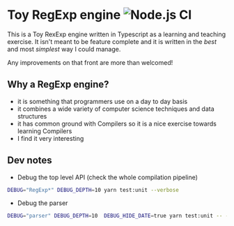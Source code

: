 # Toy RegExp engine ![Node.js CI](https://github.com/franleplant/regex-ts/workflows/Node.js%20CI/badge.svg)

This is a Toy RexExp engine written in Typescript as a learning
and teaching exercise. It isn't meant to be feature complete and
it is written in the _best_ and most _simplest_ way I could manage.

Any improvements on that front are more than welcomed!

## Why a RegExp engine?

- it is something that programmers use on a day to day basis
- it combines a wide variety of computer science techniques and data structures
- it has common ground with Compilers so it is a nice exercise towards learning Compilers
- I find it very interesting

## Dev notes

- Debug the top level API (check the whole compilation pipeline)

```sh
DEBUG="RegExp*" DEBUG_DEPTH=10 yarn test:unit --verbose
```

- Debug the parser

```sh
DEBUG="parser" DEBUG_DEPTH=10  DEBUG_HIDE_DATE=true yarn test:unit -- --match="*parser*" --verbose
```
